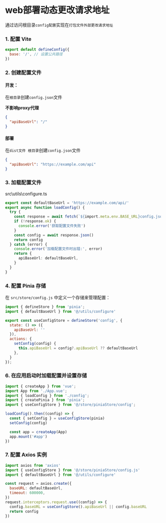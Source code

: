 # web部署动态更改请求地址

通过访问根目录`config配置`实现在`打包文件外部更改请求地址`

### 1. 配置 Vite

``` js
export default defineConfig({
  base: '/', // 设置公共路径
})
```

### 2. 创建配置文件

#### 开发：

在`根目录`创建`config.json`文件

**不影响proxy代理**

```json
{
  "apiBaseUrl": "/"
}
```

#### 部署

在`dist文件 根目录`创建`config.json`文件

```json
{
  "apiBaseUrl": "https://example.com/api"
}
```

### 3. 加载配置文件

src\utils\configure.ts

```ts
export const defaultBaseUrl = 'https://example.com/api/'
export async function loadConfig() {
  try {
    const response = await fetch(`${import.meta.env.BASE_URL}config.json`)
    if (!response.ok) {
      console.error('获取配置文件失败')
    }
    const config = await response.json()
    return config
  } catch (error) {
    console.error('加载配置文件时出错:', error)
    return {
      apiBaseUrl: defaultBaseUrl,
    }
  }
}
```

### 4. 配置 Pinia 存储

在 `src/store/config.js` 中定义一个存储来管理配置：

```js
import { defineStore } from 'pinia';
import { defaultBaseUrl } from '@/utils/configure'

export const useConfigStore = defineStore('config', {
  state: () => ({
    apiBaseUrl: ''
  }),
  actions: {
    setConfig(config) {
      this.apiBaseUrl = config?.apiBaseUrl ?? defaultBaseUrl
    },
  }
});
```

###  6. 在应用启动时加载配置并设置存储

```js
import { createApp } from 'vue';
import App from './App.vue';
import { loadConfig } from './config';
import { createPinia } from 'pinia';
import { useConfigStore } from '@/store/piniaStore/config';

loadConfig().then((config) => {
  const { setConfig } = useConfigStore(pinia)
  setConfig(config)

  const app = createApp(App)
  app.mount('#app')
})
```

### 7. 配置 Axios 实例

```js
import axios from 'axios'
import { useConfigStore } from '@/store/piniaStore/config.js'
import { defaultBaseUrl } from '@/utils/configure'

const request = axios.create({
  baseURL: defaultBaseUrl,
  timeout: 600000,
})
request.interceptors.request.use((config) => {
  config.baseURL = useConfigStore().apiBaseUrl || config.baseURL
  return config
})
```

